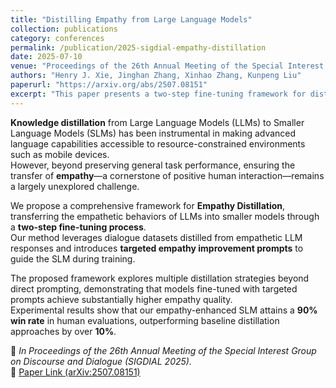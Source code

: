 ```yaml
---
title: "Distilling Empathy from Large Language Models"
collection: publications
category: conferences
permalink: /publication/2025-sigdial-empathy-distillation
date: 2025-07-10
venue: "Proceedings of the 26th Annual Meeting of the Special Interest Group on Discourse and Dialogue (SIGDIAL 2025)"
authors: "Henry J. Xie, Jinghan Zhang, Xinhao Zhang, Kunpeng Liu"
paperurl: "https://arxiv.org/abs/2507.08151"
excerpt: "This paper presents a two-step fine-tuning framework for distilling empathy from Large Language Models (LLMs) into Smaller Language Models (SLMs), achieving a 90% win rate in empathetic response generation."
---
```


**Knowledge distillation** from Large Language Models (LLMs) to Smaller Language Models (SLMs) has been instrumental in making advanced language capabilities accessible to resource-constrained environments such as mobile devices.  
However, beyond preserving general task performance, ensuring the transfer of **empathy**—a cornerstone of positive human interaction—remains a largely unexplored challenge.

We propose a comprehensive framework for **Empathy Distillation**, transferring the empathetic behaviors of LLMs into smaller models through a **two-step fine-tuning process**.  
Our method leverages dialogue datasets distilled from empathetic LLM responses and introduces **targeted empathy improvement prompts** to guide the SLM during training.

The proposed framework explores multiple distillation strategies beyond direct prompting, demonstrating that models fine-tuned with targeted prompts achieve substantially higher empathy quality.  
Experimental results show that our empathy-enhanced SLM attains a **90% win rate** in human evaluations, outperforming baseline distillation approaches by over **10%**.

📄 *In Proceedings of the 26th Annual Meeting of the Special Interest Group on Discourse and Dialogue (SIGDIAL 2025).*  
🔗 [Paper Link (arXiv:2507.08151)](https://arxiv.org/abs/2507.08151)
